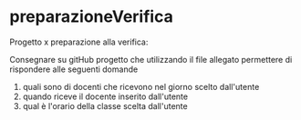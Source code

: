 # preparazioneVerifica

Progetto x preparazione alla verifica:

Consegnare su gitHub progetto che utilizzando il file allegato permettere di rispondere alle seguenti domande

1. quali sono di docenti che ricevono nel giorno scelto dall'utente
2. quando riceve il docente inserito dall'utente
3. qual è l'orario della classe scelta dall'utente
